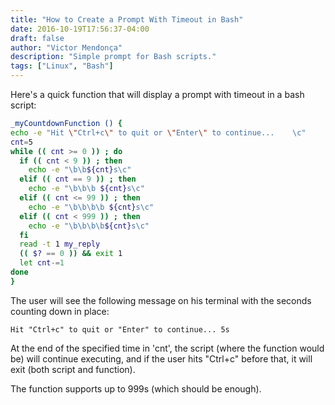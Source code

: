 ```yaml
---
title: "How to Create a Prompt With Timeout in Bash"
date: 2016-10-19T17:56:37-04:00
draft: false
author: "Victor Mendonça"
description: "Simple prompt for Bash scripts."
tags: ["Linux", "Bash"]
---
```


Here's a quick function that will display a prompt with timeout in a bash script:

```bash
_myCountdownFunction () {
echo -e "Hit \"Ctrl+c\" to quit or \"Enter\" to continue...    \c"
cnt=5
while (( cnt >= 0 )) ; do
  if (( cnt < 9 )) ; then
    echo -e "\b\b${cnt}s\c"
  elif (( cnt == 9 )) ; then
    echo -e "\b\b\b ${cnt}s\c"
  elif (( cnt <= 99 )) ; then
    echo -e "\b\b\b\b ${cnt}s\c"
  elif (( cnt < 999 )) ; then
    echo -e "\b\b\b\b${cnt}s\c"
  fi
  read -t 1 my_reply
  (( $? == 0 )) && exit 1
  let cnt-=1
done
}
```

The user will see the following message on his terminal with the seconds counting down in place:

```
Hit "Ctrl+c" to quit or "Enter" to continue... 5s
```

At the end of the specified time in 'cnt', the script (where the function would be) will continue executing, and if the user hits "Ctrl+c" before that, it will exit (both script and function).

The function supports up to 999s (which should be enough).
